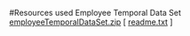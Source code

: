 
#Resources used
Employee Temporal Data Set [employeeTemporalDataSet.zip](http://timecenter.cs.aau.dk/Data/employeeTemporalDataSet.zip) [ [readme.txt](http://timecenter.cs.aau.dk/Data/employeeReadme.txt) ]
